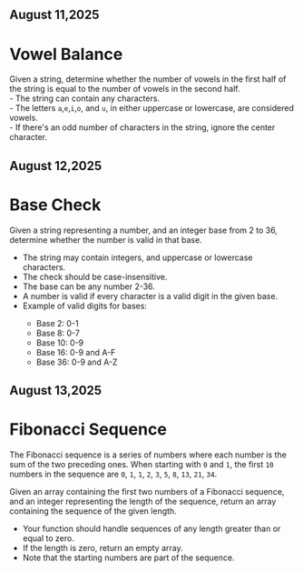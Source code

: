 <h2>August 11,2025</h2>
<h1>Vowel Balance</h1>
Given a string, determine whether the number of vowels in the first half of the string is equal to the number of vowels in the second half.</br>
- The string can contain any characters.</br>
- The letters <code>a</code>,<code>e</code>,<code>i</code>,<code>o</code>, and <code>u</code>, in either uppercase or lowercase, are considered vowels.</br>
- If there's an odd number of characters in the string, ignore the center character.</br>
<h2>August 12,2025</h2>
<h1>Base Check</h1>
Given a string representing a number, and an integer base from 2 to 36, determine whether the number is valid in that base.</br>
<ul>
  <li>The string may contain integers, and uppercase or lowercase characters.</li>
  <li>The check should be case-insensitive.</li>
  <li>The base can be any number 2-36.</li>
  <li>A number is valid if every character is a valid digit in the given base.</li>
  <li>Example of valid digits for bases:</li>
  <ul>
    <li>Base 2: 0-1</li>
    <li>Base 8: 0-7</li>
    <li>Base 10: 0-9</li>
    <li>Base 16: 0-9 and A-F</li>
    <li>Base 36: 0-9 and A-Z</li>
  </ul>
</ul>
<h2>August 13,2025</h2>
<h1>Fibonacci Sequence</h1>
The Fibonacci sequence is a series of numbers where each number is the sum of the two preceding ones. When starting with <code>0</code> and <code>1</code>, the first <code>10</code> numbers in the sequence are <code>0</code>, <code>1</code>, <code>1</code>, <code>2</code>, <code>3</code>, <code>5</code>, <code>8</code>, <code>13</code>, <code>21</code>, <code>34</code>.
<p>Given an array containing the first two numbers of a Fibonacci sequence, and an integer representing the length of the sequence, return an array containing the sequence of the given length.
<ul>
  <li>Your function should handle sequences of any length greater than or equal to zero.</li>
  <li>If the length is zero, return an empty array.</li>
  <li>Note that the starting numbers are part of the sequence.</li>
</ul>
</p>

